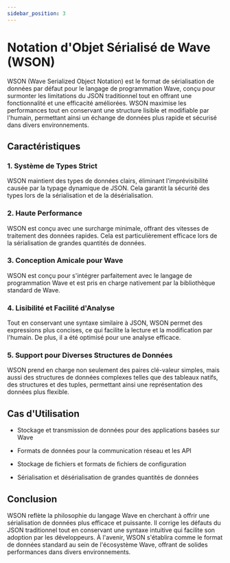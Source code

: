 ```yaml
---
sidebar_position: 3
---
```


# Notation d'Objet Sérialisé de Wave (WSON)
WSON (Wave Serialized Object Notation) est le format de sérialisation de données par défaut pour le langage de programmation Wave, conçu pour surmonter les limitations du JSON traditionnel tout en offrant une fonctionnalité et une efficacité améliorées. WSON maximise les performances tout en conservant une structure lisible et modifiable par l'humain, permettant ainsi un échange de données plus rapide et sécurisé dans divers environnements.

## Caractéristiques
### 1. **Système de Types Strict**
WSON maintient des types de données clairs, éliminant l'imprévisibilité causée par la typage dynamique de JSON. Cela garantit la sécurité des types lors de la sérialisation et de la désérialisation.

### 2. Haute Performance
WSON est conçu avec une surcharge minimale, offrant des vitesses de traitement des données rapides. Cela est particulièrement efficace lors de la sérialisation de grandes quantités de données.

### 3. Conception Amicale pour Wave
WSON est conçu pour s'intégrer parfaitement avec le langage de programmation Wave et est pris en charge nativement par la bibliothèque standard de Wave.

### 4. Lisibilité et Facilité d'Analyse
Tout en conservant une syntaxe similaire à JSON, WSON permet des expressions plus concises, ce qui facilite la lecture et la modification par l'humain. De plus, il a été optimisé pour une analyse efficace.

### 5. Support pour Diverses Structures de Données
WSON prend en charge non seulement des paires clé-valeur simples, mais aussi des structures de données complexes telles que des tableaux natifs, des structures et des tuples, permettant ainsi une représentation des données plus flexible.

## Cas d'Utilisation
* Stockage et transmission de données pour des applications basées sur Wave

* Formats de données pour la communication réseau et les API

* Stockage de fichiers et formats de fichiers de configuration

* Sérialisation et désérialisation de grandes quantités de données

## Conclusion
WSON reflète la philosophie du langage Wave en cherchant à offrir une sérialisation de données plus efficace et puissante. Il corrige les défauts du JSON traditionnel tout en conservant une syntaxe intuitive qui facilite son adoption par les développeurs. À l'avenir, WSON s'établira comme le format de données standard au sein de l'écosystème Wave, offrant de solides performances dans divers environnements.